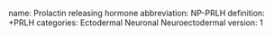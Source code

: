 name: Prolactin releasing hormone
abbreviation: NP-PRLH
definition: +PRLH
categories: Ectodermal Neuronal Neuroectodermal
version: 1
